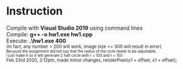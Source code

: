 # Instruction
Compile with <b>Visual Studio 2019</b> using command lines  
Compile: <b>g++ -o hw1.exe hw1.cpp</b>  
Execute: <b>.\hw1.exe 400</b>  
<sub>(In fact, any number > 200 will work, image size <= 300 will result in error)</sub>  
<sub><sup>Because the assignment did not say that the radius of the cicle needs to be adjustable,  
I just make it so it will generate 2 half circle with r = 100 and r = 150 </sup></sub>   
<sub>Feb 23rd 2020, 2:12pm, made minor changes, renderPixel(y1 + offset, x1 + offset);</sub>
